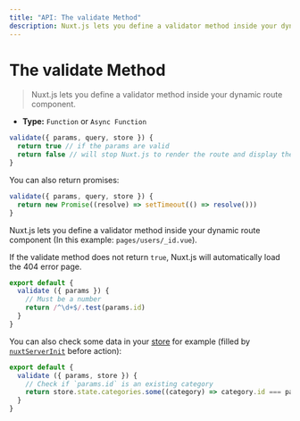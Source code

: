 ```yaml
---
title: "API: The validate Method"
description: Nuxt.js lets you define a validator method inside your dynamic route component.
---
```


# The validate Method

> Nuxt.js lets you define a validator method inside your dynamic route component.

- **Type:** `Function` or `Async Function`

```js
validate({ params, query, store }) {
  return true // if the params are valid
  return false // will stop Nuxt.js to render the route and display the error page
}
```

You can also return promises:

```js
validate({ params, query, store }) {
  return new Promise((resolve) => setTimeout(() => resolve()))
}
```

Nuxt.js lets you define a validator method inside your dynamic route component (In this example: `pages/users/_id.vue`).

If the validate method does not return `true`, Nuxt.js will automatically load the 404 error page.

```js
export default {
  validate ({ params }) {
    // Must be a number
    return /^\d+$/.test(params.id)
  }
}
```

You can also check some data in your [store](/guide/vuex-store) for example (filled by [`nuxtServerInit`](/guide/vuex-store#the-nuxtserverinit-action) before action):

```js
export default {
  validate ({ params, store }) {
    // Check if `params.id` is an existing category
    return store.state.categories.some((category) => category.id === params.id)
  }
}
```
